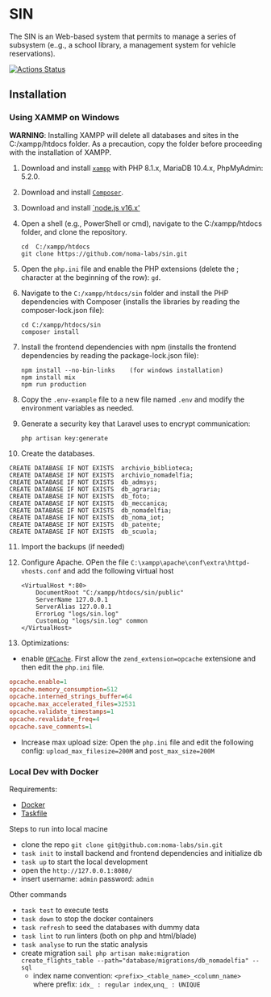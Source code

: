 # SIN
The SIN is an Web-based system that permits to manage a series of subsystem (e..g., a school library, a management system for vehicle reservations).

[![Actions Status](https://github.com/noma-labs/sin/workflows/tests/badge.svg)](https://github.com/noma-labs/sin/actions)

## Installation
### Using XAMMP on Windows
**WARNING**: Installing XAMPP will delete all databases and sites in the C:/xampp/htdocs folder. As a precaution, copy the folder before proceeding with the installation of XAMPP.

1. Download and install [`xampp`](https://www.apachefriends.org/it/index.html)  with PHP 8.1.x, MariaDB 10.4.x, PhpMyAdmin: 5.2.0.

2. Download and install  [`Composer`](https://getcomposer.org/download/).

3. Download and install  [`node.js v16.x'](https://nodejs.org/it/download/)

4. Open a shell (e.g., PowerShell or cmd), navigate to the C:/xampp/htdocs folder, and clone the repository.
    ```
    cd  C:/xampp/htdocs
    git clone https://github.com/noma-labs/sin.git
    ```

5. Open the `php.ini` file and enable the PHP extensions (delete the ; character at the beginning of the row): `gd`.

6. Navigate to the `C:/xampp/htdocs/sin` folder and install the PHP dependencies with Composer (installs the libraries by reading the composer-lock.json file):
    ```
    cd C:/xampp/htdocs/sin
    composer install
    ```

6. Install the frontend dependencies with npm (installs the frontend dependencies by reading the package-lock.json file):
    ```
    npm install --no-bin-links    (for windows installation)
    npm install mix
    npm run production
   ```
7. Copy the `.env-example` file to a new file named `.env` and modify the environment variables as needed.

8. Generate a security key that Laravel uses to encrypt communication:

    ```
    php artisan key:generate
    ```

9.  Create the databases.

  ```
CREATE DATABASE IF NOT EXISTS  archivio_biblioteca;
CREATE DATABASE IF NOT EXISTS  archivio_nomadelfia;
CREATE DATABASE IF NOT EXISTS  db_admsys;
CREATE DATABASE IF NOT EXISTS  db_agraria;
CREATE DATABASE IF NOT EXISTS  db_foto;
CREATE DATABASE IF NOT EXISTS  db_meccanica;
CREATE DATABASE IF NOT EXISTS  db_nomadelfia;
CREATE DATABASE IF NOT EXISTS  db_noma_iot;
CREATE DATABASE IF NOT EXISTS  db_patente;
CREATE DATABASE IF NOT EXISTS  db_scuola;
```

11. Import the backups (if needed)

12. Configure Apache. OPen the file  `C:\xampp\apache\conf\extra\httpd-vhosts.conf` and add the following virtual host
    ```
    <VirtualHost *:80>
        DocumentRoot "C:/xampp/htdocs/sin/public"
        ServerName 127.0.0.1
        ServerAlias 127.0.0.1
        ErrorLog "logs/sin.log"
        CustomLog "logs/sin.log" common
    </VirtualHost>
    ```
13. Optimizations:
- enable [`OPCache`](https://medium.com/appstract/make-your-laravel-app-fly-with-php-opcache-9948db2a5f93).  First allow the `zend_extension=opcache` extensione and then edit the `php.ini` file.

```ini
opcache.enable=1
opcache.memory_consumption=512
opcache.interned_strings_buffer=64
opcache.max_accelerated_files=32531
opcache.validate_timestamps=1
opcache.revalidate_freq=4
opcache.save_comments=1
```
- Increase max upload size: Open the `php.ini` file and edit the following config: `upload_max_filesize=200M` and `post_max_size=200M`

### Local Dev with Docker
Requirements:
- [Docker](https://docs.docker.com/engine/install/)
- [Taskfile](https://taskfile.dev/)

Steps to run into local macine
- clone the repo `git clone git@github.com:noma-labs/sin.git`
- `task init` to install backend and frontend dependencies and initialize db
- `task up` to start the local development
- open the `http://127.0.0.1:8080/`
- insert username: `admin` password: `admin`

Other commands
- `task test` to execute tests
- `task down` to stop the docker containers
- `task refresh` to seed the databases with dummy data
- `task lint` to run linters (both on php and html/blade)
- `task analyse` to run the static analysis
- create migration `sail php artisan make:migration create_flights_table --path="database/migrations/db_nomadelfia" --sql`
    - index name convention:  `<prefix>_<table_name>_<column_name>` where prefix: `idx_ : regular index`,`unq_ : UNIQUE`
